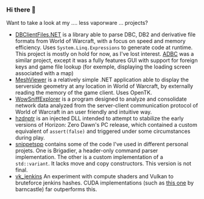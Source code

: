 ### Hi there 👋

Want to take a look at my .... less vaporware ... projects?

- [DBClientFiles.NET](https://github.com/Warpten/DBClientFiles.NET) is a library able to parse DBC, DB2 and derivative file formats from World of Warcraft, with a focus on speed and memory efficiency. Uses `System.Linq.Expressions` to generate code at runtime. This project is mostly on hold for now, as I've lost interest. [ADBC](https://github.com/Warpten/ADBC2) was a similar project, except it was a fully features GUI with support for foreign keys and game file lookup (for exemple, displaying the loading screen associated with a map)
- [MeshViewer](https://github.com/Warpten/MeshViewer) is a relatively simple .NET application able to display the serverside geometry at any location in World of Warcraft, by externally reading the memory of the game client. Uses OpenTK.
- [WowSniffExplorer](https://github.com/Warpten/WowSniffExplorer) is a program designed to analyze and consolidate network data analyzed from the server-client communication protocol of World of Warcraft in an user friendly and intuitive way.
- [hzdnptr](https://github.com/Warpten/hzdnptr) is an injected DLL intended to attempt to stabilize the early versions of Horizon: Zero Dawn's PC release, which contained a custom equivalent of `assert(false)` and triggered under some circumstances during play.
- [snippetspp](https://github.com/Warpten/snippetspp) contains some of the code I've used in different personal projets. 
  One is Brigadier, a header-only command parser implementation.
  The other is a custom implementation of a `std::variant`. It lacks move and copy constructors. This version is not final.
- [vk_jenkins](https://github.com/Warpten/vk_jenkins) An experiment with compute shaders and Vulkan to bruteforce jenkins hashes. CUDA implementations (such as [this one](https://github.com/barncastle/CASC-Bruteforcer) by barncastle) far outperforms this.

<!--
**Warpten/warpten** is a ✨ _special_ ✨ repository because its `README.md` (this file) appears on your GitHub profile.

Here are some ideas to get you started:

- 🔭 I’m currently working on ...
- 🌱 I’m currently learning ...
- 👯 I’m looking to collaborate on ...
- 🤔 I’m looking for help with ...
- 💬 Ask me about ...
- 📫 How to reach me: ...
- 😄 Pronouns: ...
- ⚡ Fun fact: ...
-->
